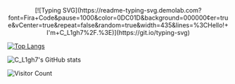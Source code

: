<div align="center">
[![Typing SVG](https://readme-typing-svg.demolab.com?font=Fira+Code&pause=1000&color=0DC01D&background=000000&center=true&vCenter=true&repeat=false&random=true&width=435&lines=%3CHello!+I'm+C_L1gh7%2F.%3E)](https://git.io/typing-svg)
</div>

[![Top Langs](https://github-readme-stats.vercel.app/api/top-langs/?username=C-L1gh7&layout=compact)](https://github.com/anuraghazra/github-readme-stats)

![C_L1gh7's GitHub stats](https://github-readme-stats.vercel.app/api?username=C-L1gh7&count_private=true&show_icons=true)

![Visitor Count](https://profile-counter.glitch.me/C-L1gh7/count.svg)

